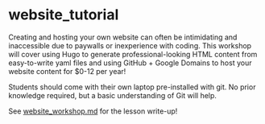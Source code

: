 # website_tutorial

Creating and hosting your own website can often be intimidating and inaccessible due to paywalls or inexperience with coding. This workshop will cover using Hugo to generate professional-looking HTML content from easy-to-write yaml files and using GitHub + Google Domains to host your website content for $0-12 per year! 

Students should come with their own laptop pre-installed with git. No prior knowledge required, but a basic understanding of Git will help.

See [website_workshop.md](./website_workshop.md) for the lesson write-up!
